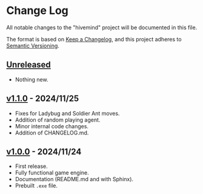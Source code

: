 # Change Log

All notable changes to the "hivemind" project will be documented in this file.

The format is based on [Keep a Changelog](https://keepachangelog.com/en/1.0.0/),
and this project adheres to [Semantic Versioning](https://semver.org/).

## [Unreleased]

- Nothing new.

## [v1.1.0] - 2024/11/25

- Fixes for Ladybug and Soldier Ant moves.
- Addition of random playing agent.
- Minor internal code changes.
- Addition of CHANGELOG.md.

## [v1.0.0] - 2024/11/24

- First release.
- Fully functional game engine.
- Documentation (README.md and with Sphinx).
- Prebuilt `.exe` file.

[Unreleased]: https://github.com/crystal-spider/hivemind
[README]: https://github.com/crystal-spider/hivemind#readme

[v1.1.0]: https://github.com/crystal-spider/hivemind/releases?q=1.1.0
[v1.0.0]: https://github.com/crystal-spider/hivemind/releases?q=1.0.0
